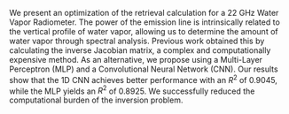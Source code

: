 We present an optimization of the retrieval calculation for a 22 GHz Water Vapor Radiometer. The power of the emission line is intrinsically related to the vertical profile of water vapor, allowing us to determine the amount of water vapor through spectral analysis. Previous work obtained this by calculating the inverse Jacobian matrix, a complex and computationally expensive method. As an alternative, we propose using a Multi-Layer Perceptron (MLP) and a Convolutional Neural Network (CNN). Our results show that the 1D CNN achieves better performance with an $R^2$ of 0.9045, while the MLP yields an $R^2$ of 0.8925. We successfully reduced the computational burden of the inversion problem.
